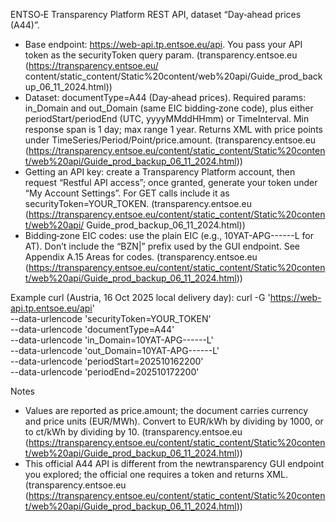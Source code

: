  ENTSO‑E Transparency Platform REST API, dataset “Day‑ahead prices (A44)”.

- Base endpoint: https://web-api.tp.entsoe.eu/api. You pass your API token as the securityToken query param. (transparency.entsoe.eu (https://transparency.entsoe.eu/
  content/static_content/Static%20content/web%20api/Guide_prod_backup_06_11_2024.html))
- Dataset: documentType=A44 (Day‑ahead prices). Required params: in_Domain and out_Domain (same EIC bidding‑zone code), plus either periodStart/periodEnd
  (UTC, yyyyMMddHHmm) or TimeInterval. Min response span is 1 day; max range 1 year. Returns XML with price points under TimeSeries/Period/Point/price.amount.
  (transparency.entsoe.eu (https://transparency.entsoe.eu/content/static_content/Static%20content/web%20api/Guide_prod_backup_06_11_2024.html))
- Getting an API key: create a Transparency Platform account, then request “Restful API access”; once granted, generate your token under “My Account Settings”.
  For GET calls include it as securityToken=YOUR_TOKEN. (transparency.entsoe.eu (https://transparency.entsoe.eu/content/static_content/Static%20content/web%20api/
  Guide_prod_backup_06_11_2024.html))
- Bidding‑zone EIC codes: use the plain EIC (e.g., 10YAT-APG------L for AT). Don’t include the “BZN|” prefix used by the GUI endpoint. See Appendix A.15 Areas for
  codes. (transparency.entsoe.eu (https://transparency.entsoe.eu/content/static_content/Static%20content/web%20api/Guide_prod_backup_06_11_2024.html))

Example curl (Austria, 16 Oct 2025 local delivery day):
curl -G 'https://web-api.tp.entsoe.eu/api' \
--data-urlencode 'securityToken=YOUR_TOKEN' \
--data-urlencode 'documentType=A44' \
--data-urlencode 'in_Domain=10YAT-APG------L' \
--data-urlencode 'out_Domain=10YAT-APG------L' \
--data-urlencode 'periodStart=202510162200' \
--data-urlencode 'periodEnd=202510172200'

Notes

- Values are reported as price.amount; the document carries currency and price units (EUR/MWh). Convert to EUR/kWh by dividing by 1000, or to ct/kWh by dividing by
    10. (transparency.entsoe.eu (https://transparency.entsoe.eu/content/static_content/Static%20content/web%20api/Guide_prod_backup_06_11_2024.html))
- This official A44 API is different from the newtransparency GUI endpoint you explored; the official one requires a token and returns XML. (transparency.entsoe.eu
  (https://transparency.entsoe.eu/content/static_content/Static%20content/web%20api/Guide_prod_backup_06_11_2024.html))

